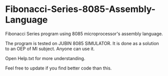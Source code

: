 # Fibonacci-Series-8085-Assembly-Language
Fibonacci Series program using 8085 microprocessor's assembly language.


The program is tested on JUBIN 8085 SIMULATOR. It is done as a solution to an OEP of MI subject. Anyone can use it.

Open Help.txt for more understanding.


Feel free to update if you find better code than this.
